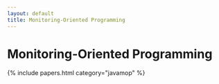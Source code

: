 ```yaml
---
layout: default
title: Monitoring-Oriented Programming
---
```


# Monitoring-Oriented Programming

{% include papers.html category="javamop" %}

